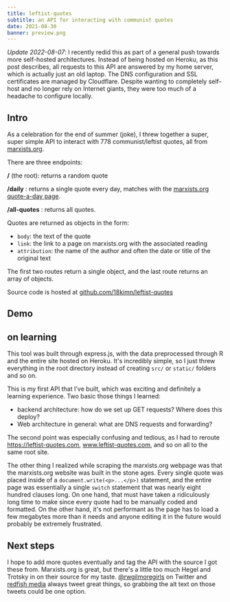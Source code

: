 ```yaml
---
title: leftist-quotes
subtitle: an API for interacting with communist quotes
date: 2021-08-30
banner: preview.png
---
```


<script>
	import Quote from "$lib/Quote.svelte"
</script>

_Update 2022-08-07_: I recently redid this as part of a
general push towards more self-hosted architectures. Instead
of being hosted on Heroku, as this post describes, all
requests to this API are answered by my home server, which
is actually just an old laptop. The DNS configuration and
SSL certificates are managed by Cloudflare. Despite wanting
to completely self-host and no longer rely on Internet
giants, they were too much of a headache to configure
locally.

## Intro

As a celebration for the end of summer (joke), I threw
together a super, super simple API to interact with 778
communist/leftist quotes, all from
[marxists.org](https://www.marxists.org).

There are three endpoints:

**/** (the root): returns a random quote

**/daily** : returns a single quote every day, matches with
the
[marxists.org quote-a-day page](https://www.marxists.org/subject/quotes/index.htm).

**/all-quotes** : returns all quotes.

Quotes are returned as objects in the form:

- `body`: the text of the quote
- `link`: the link to a page on marxists.org with the
  associated reading
- `attribution`: the name of the author and often the date
  or title of the original text

The first two routes return a single object, and the last
route returns an array of objects.

Source code is hosted at
[github.com/18kimn/leftist-quotes](https://www.github.com/18kimn/leftist-quotes)

## Demo

<Quote />

## on learning

This tool was built through express.js, with the data
preprocessed through R and the entire site hosted on Heroku.
It's incredibly simple, so I just threw everything in the
root directory instead of creating `src/` or `static/`
folders and so on.

This is my first API that I've built, which was exciting and
definitely a learning experience. Two basic those things I
learned:

- backend architecture: how do we set up GET requests? Where
  does this deploy?
- Web architecture in general: what are DNS requests and
  forwarding?

The second point was especially confusing and tedious, as I
had to reroute https://leftist-quotes.com,
www.leftist-quotes.com, and so on all to the same root site.

The other thing I realized while scraping the marxists.org
webpage was that the marxists.org website was built in the
stone ages. Every single quote was placed inside of a
`document.write(<p>...</p>)` statement, and the entire page
was essentially a single `switch` statement that was nearly
eight hundred clauses long. On one hand, that must have
taken a ridiculously long time to make since every quote had
to be manually coded and formatted. On the other hand, it's
not performant as the page has to load a few megabytes more
than it needs and anyone editing it in the future would
probably be extremely frustrated.

## Next steps

I hope to add more quotes eventually and tag the API with
the source I got these from. Marxists.org is great, but
there's a little too much Hegel and Trotsky in on their
source for my taste.
[@rwgilmoregirls](https://twitter.com/rwgilmoregirls) on
Twitter and [redfish media](https://redfish.media/) always
tweet great things, so grabbing the alt text on those tweets
could be one option.
